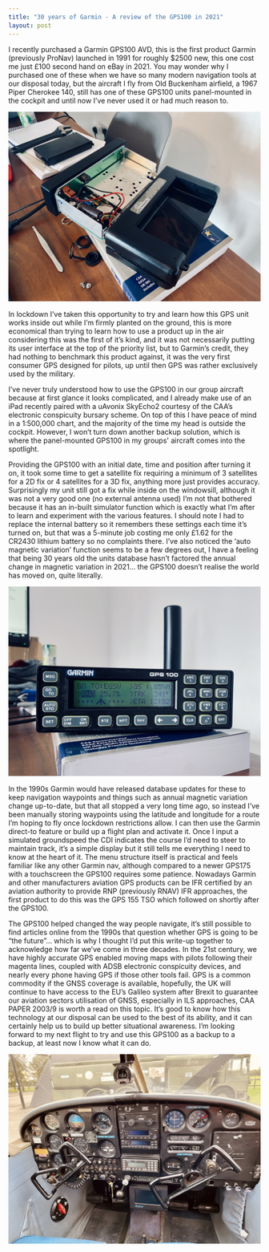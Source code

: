 ```yaml
---
title: "30 years of Garmin - A review of the GPS100 in 2021"
layout: post
---
```


I recently purchased a Garmin GPS100 AVD, this is the first product Garmin (previously ProNav) launched in 1991 for roughly $2500 new, this one cost me just £100 second hand on eBay in 2021. You may wonder why I purchased one of these when we have so many modern navigation tools at our disposal today, but the aircraft I fly from Old Buckenham airfield, a 1967 Piper Cherokee 140, still has one of these GPS100 units panel-mounted in the cockpit and until now I’ve never used it or had much reason to.

![Garmin GPS100](https://github.com/George-/gfrench.co.uk/raw/master/_posts/images/garmin_gps100_battery_replacement.jpg)

In lockdown I’ve taken this opportunity to try and learn how this GPS unit works inside out while I’m firmly planted on the ground, this is more economical than trying to learn how to use a product up in the air considering this was the first of it’s kind, and it was not necessarily putting its user interface at the top of the priority list, but to Garmin’s credit, they had nothing to benchmark this product against, it was the very first consumer GPS designed for pilots, up until then GPS was rather exclusively used by the military.

I’ve never truly understood how to use the GPS100 in our group aircraft because at first glance it looks complicated, and I already make use of an iPad recently paired with a uAvonix SkyEcho2 courtesy of the CAA’s electronic conspicuity bursary scheme. On top of this I have peace of mind in a 1:500,000 chart, and the majority of the time my head is outside the cockpit. However, I won’t turn down another backup solution, which is where the panel-mounted GPS100 in my groups' aircraft comes into the spotlight.

Providing the GPS100 with an initial date, time and position after turning it on, it took some time to get a satellite fix requiring a minimum of 3 satellites for a 2D fix or 4 satellites for a 3D fix, anything more just provides accuracy. Surprisingly my unit still got a fix while inside on the windowsill, although it was not a very good one (no external antenna used) I’m not that bothered because it has an in-built simulator function which is exactly what I’m after to learn and experiment with the various features. I should note I had to replace the internal battery so it remembers these settings each time it’s turned on, but that was a 5-minute job costing me only £1.62 for the CR2430 lithium battery so no complaints there. I’ve also noticed the ‘auto magnetic variation’ function seems to be a few degrees out, I have a feeling that being 30 years old the units database hasn’t factored the annual change in magnetic variation in 2021… the GPS100 doesn’t realise the world has moved on, quite literally.

![GPS100 Nav Mode](https://github.com/George-/gfrench.co.uk/raw/master/_posts/images/garmin_gps100_navmode.jpg)

In the 1990s Garmin would have released database updates for these to keep navigation waypoints and things such as annual magnetic variation change up-to-date, but that all stopped a very long time ago, so instead I’ve been manually storing waypoints using the latitude and longitude for a route I’m hoping to fly once lockdown restrictions allow. I can then use the Garmin direct-to feature or build up a flight plan and activate it. Once I input a simulated groundspeed the CDI indicates the course I’d need to steer to maintain track, it’s a simple display but it still tells me everything I need to know at the heart of it. The menu structure itself is practical and feels familiar like any other Garmin nav, although compared to a newer GPS175 with a touchscreen the GPS100 requires some patience. Nowadays Garmin and other manufacturers aviation GPS products can be IFR certified by an aviation authority to provide RNP (previously RNAV) IFR approaches, the first product to do this was the GPS 155 TSO which followed on shortly after the GPS100.


The GPS100 helped changed the way people navigate, it’s still possible to find articles online from the 1990s that question whether GPS is going to be “the future”… which is why I thought I’d put this write-up together to acknowledge how far we’ve come in three decades. In the 21st century, we have highly accurate GPS enabled moving maps with pilots following their magenta lines, coupled with ADSB electronic conspicuity devices, and nearly every phone having GPS if those other tools fail. GPS is a common commodity if the GNSS coverage is available, hopefully, the UK will continue to have access to the EU’s Galileo system after Brexit to guarantee our aviation sectors utilisation of GNSS, especially in ILS approaches, CAA PAPER 2003/9 is worth a read on this topic. It’s good to know how this technology at our disposal can be used to the best of its ability, and it can certainly help us to build up better situational awareness. I’m looking forward to my next flight to try and use this GPS100 as a backup to a backup, at least now I know what it can do.

![GPS100 in G-AVWA](https://github.com/George-/gfrench.co.uk/raw/master/_posts/images/GAVWA.jpg)

